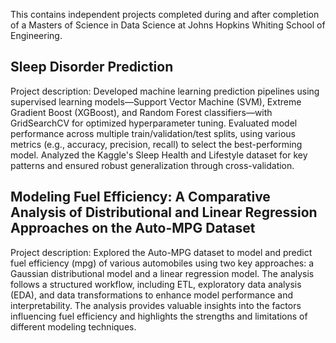 This contains independent projects completed during and after completion of a Masters of Science in Data Science at Johns Hopkins Whiting School of Engineering.

## Sleep Disorder Prediction
Project description: Developed machine learning prediction pipelines using supervised learning models—Support Vector Machine (SVM), Extreme Gradient Boost (XGBoost), and Random Forest classifiers—with GridSearchCV for optimized hyperparameter tuning. Evaluated model performance across multiple train/validation/test splits, using various metrics (e.g., accuracy, precision, recall) to select the best-performing model. Analyzed the Kaggle's Sleep Health and Lifestyle dataset for key patterns and ensured robust generalization through cross-validation.

## Modeling Fuel Efficiency: A Comparative Analysis of Distributional and Linear Regression Approaches on the Auto-MPG Dataset
Project description: Explored the Auto-MPG dataset to model and predict fuel efficiency (mpg) of various automobiles using two key approaches: a Gaussian distributional model and a linear regression model. The analysis follows a structured workflow, including ETL, exploratory data analysis (EDA), and data transformations to enhance model performance and interpretability. The analysis provides valuable insights into the factors influencing fuel efficiency and highlights the strengths and limitations of different modeling techniques.
